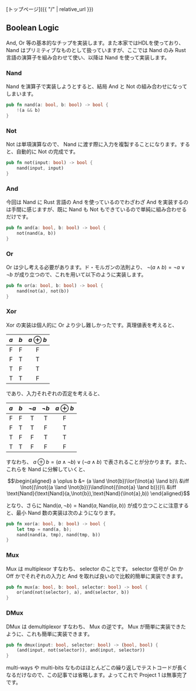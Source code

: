 [トップページ]({{ "/" | relative_url }})

## Boolean Logic
And, Or 等の基本的なチップを実装します。また本家ではHDLを使っており、 Nand はプリミティブなものとして扱っていますが、ここでは Nand のみ Rust 言語の演算子を組み合わせて使い、以降は Nand を使って実装します。

### Nand
Nand を演算子で実装しようとすると、結局 And と Not の組み合わせになってしまいます。
```rust
pub fn nand(a: bool, b: bool) -> bool {
    !(a && b)
}
```

### Not
Not は単項演算なので、 Nand に渡す際に入力を複製することになります。すると、自動的に Not の完成です。
```rust
pub fn not(input: bool) -> bool {
    nand(input, input)
}
```

### And
今回は Nand に Rust 言語の And を使っているのでわざわざ And を実装するのは手間に感じますが、既に Nand も Not もできているので単純に組み合わせるだけです。
```rust
pub fn and(a: bool, b: bool) -> bool {
    not(nand(a, b))
}
```

### Or
Or は少し考える必要があります。ド・モルガンの法則より、 $\lnot{(a \land b)}=\lnot{a}\lor\lnot{b}$ が成り立つので、これを用いて以下のように実装します。
```rust
pub fn or(a: bool, b: bool) -> bool {
    nand(not(a), not(b))
}
```

### Xor
Xor の実装は個人的に Or より少し難しかったです。真理値表を考えると、

| $a$ | $b$ | $a \oplus b$ |
|:-:|:-:|:---:|
| F | F |  F  |
| F | T |  T  |
| T | F |  T  |
| T | T |  F  |

であり、入力それぞれの否定を考えると、

| $a$ | $b$ | $\lnot{a}$ | $\lnot{b}$ | $a \oplus b$ |
|:-:|:-:|:-:|:-:|:---:|
| F | F | T | T |  F  |
| F | T | T | F |  T  |
| T | F | F | T |  T  |
| T | T | F | F |  F  |

すなわち、 $a \oplus b=(a \land \lnot{b})\lor(\lnot{a} \land b)$ で表されることが分かります。また、これらを Nand に分解していくと、

$$\begin{aligned}
a \oplus b &= (a \land \lnot{b})\lor(\lnot{a} \land b)\\
&\iff \lnot{(\lnot{(a \land \lnot{b})}\land\lnot{(\lnot{a} \land b)})}\\
&\iff \text{Nand}(\text{Nand}(a,\lnot{b}),\text{Nand}(\lnot{a},b))
\end{aligned}$$

となり、さらに $\text{Nand}(a, \lnot{b})=\text{Nand}(a, \text{Nand}(a, b))$ が成り立つことに注意すると、最小 Nand 数の実装は次のようになります。
```rust
pub fn xor(a: bool, b: bool) -> bool {
    let tmp = nand(a, b);
    nand(nand(a, tmp), nand(tmp, b))
}
```

### Mux
Mux は multiplexor すなわち、 selector のことです。 selector 信号が On か Off かでそれぞれの入力と And を取れば良いので比較的簡単に実装できます。
```rust
pub fn mux(a: bool, b: bool, selector: bool) -> bool {
    or(and(not(selector), a), and(selector, b))
}
```

### DMux
DMux は demultiplexor すなわち、 Mux の逆です。 Mux が簡単に実装できたように、これも簡単に実装できます。
```rust
pub fn dmux(input: bool, selector: bool) -> (bool, bool) {
    (and(input, not(selector)), and(input, selector))
}
```

multi-ways や multi-bits なものはほとんどこの繰り返しでテストコードが長くなるだけなので、この記事では省略します。よってこれで Project 1 は無事完了です。
